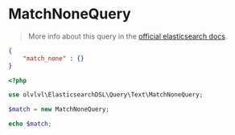 # MatchNoneQuery

> More info about this query in the [official elasticsearch docs][1].

```json
{
    "match_none" : {}
}
```

```php
<?php

use olvlvl\ElasticsearchDSL\Query\Text\MatchNoneQuery;

$match = new MatchNoneQuery;

echo $match;
```

[1]: https://www.elastic.co/guide/en/elasticsearch/reference/5.6/query-dsl-match-all-query.html#query-dsl-match-none-query
